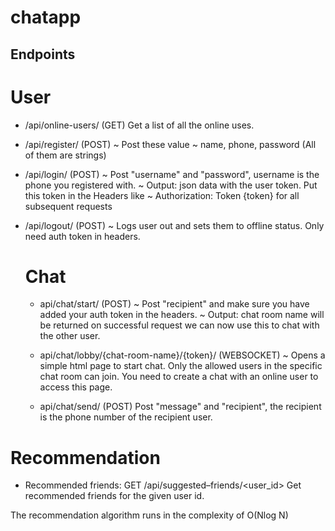 # chatapp

## Endpoints

# User
- /api/online-users/ (GET)
  Get a list of all the online uses.
- /api/register/ (POST)
  ~ Post these value
  ~ name, phone, password (All of them are strings)
- /api/login/ (POST)
  ~ Post "username" and "password", username is the phone you registered with.
  ~ Output: json data with the user token. Put this token in the Headers like
  ~ Authorization: Token {token} for all subsequent requests
- /api/logout/ (POST)
  ~ Logs user out and sets them to offline status. Only need auth token in headers.

  # Chat
  - api/chat/start/ (POST)
    ~ Post "recipient" and make sure you have added your auth token in the headers.
    ~ Output: chat room name will be returned on successful request we can now use this to chat with the other user.
  - api/chat/lobby/{chat-room-name}/{token}/ (WEBSOCKET)
    ~ Opens a simple html page to start chat. Only the allowed users in the specific chat room can join. You need to create a chat with an online user to access this page.

  - api/chat/send/ (POST)
    Post "message" and "recipient", the recipient is the phone number of the recipient user.
# Recommendation
- Recommended friends: GET /api/suggested–friends/<user_id>
Get recommended friends for the given user id.

The recommendation algorithm runs in the complexity of O(Nlog N)

  

